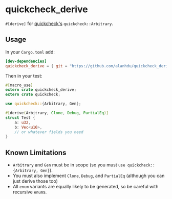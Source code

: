 # quickcheck_derive

`#[derive]` for [quickcheck's](https://github.com/burntsushi/quickcheck) `quickcheck::Arbitrary`.

## Usage

In your `Cargo.toml` add:

```toml
[dev-dependencies]
quickcheck_derive = { git = "https://github.com/alanhdu/quickcheck_derive" }
```

Then in your test:

```rust
#[macro_use]
extern crate quickcheck_derive;
extern crate quickcheck;

use quickcheck::{Arbitrary, Gen};

#[derive(Arbitrary, Clone, Debug, PartialEq)]
struct Test {
    a: u32,
    b: Vec<u16>,
    // or whatever fields you need
}
```

## Known Limitations

- `Arbitrary` and `Gen` must be in scope (so you must `use quickcheck::{Arbitrary, Gen}`).
- You must also implement `Clone`, `Debug`, and `PartialEq` (although you can just derive those too)
- All `enum` variants are equally likely to be generated, so be careful with recursive `enum`s.
